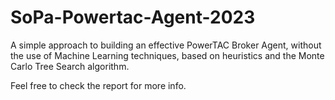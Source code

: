 # SoPa-Powertac-Agent-2023

A simple approach to building an effective PowerTAC Broker Agent, without the use of Machine Learning techniques, based on heuristics and the Monte Carlo Tree Search algorithm.

Feel free to check the report for more info.
